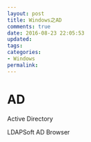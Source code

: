 ```yaml
---
layout: post
title: Windows之AD
comments: true
date: 2016-08-23 22:05:53
updated:
tags:
categories:
- Windows
permalink:
---
```


# AD

Active Directory

LDAPSoft AD Browser
